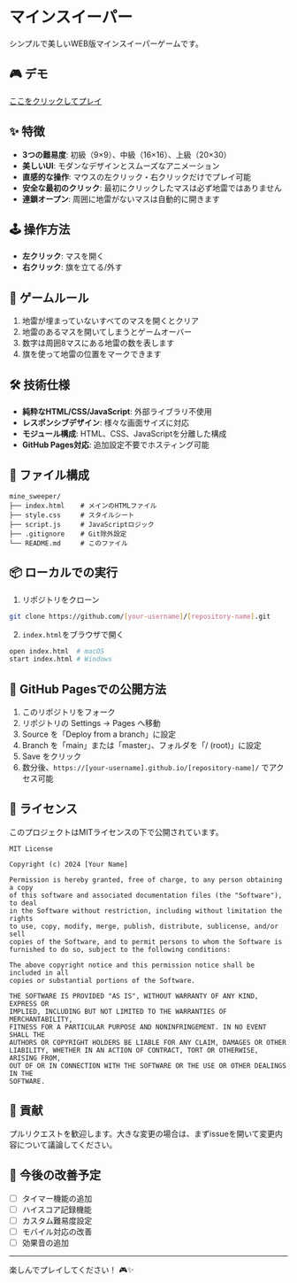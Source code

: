 # マインスイーパー

シンプルで美しいWEB版マインスイーパーゲームです。

## 🎮 デモ

[ここをクリックしてプレイ](https://[your-username].github.io/[repository-name]/)

## ✨ 特徴

- **3つの難易度**: 初級（9×9）、中級（16×16）、上級（20×30）
- **美しいUI**: モダンなデザインとスムーズなアニメーション
- **直感的な操作**: マウスの左クリック・右クリックだけでプレイ可能
- **安全な最初のクリック**: 最初にクリックしたマスは必ず地雷ではありません
- **連鎖オープン**: 周囲に地雷がないマスは自動的に開きます

## 🕹️ 操作方法

- **左クリック**: マスを開く
- **右クリック**: 旗を立てる/外す

## 🎯 ゲームルール

1. 地雷が埋まっていないすべてのマスを開くとクリア
2. 地雷のあるマスを開いてしまうとゲームオーバー
3. 数字は周囲8マスにある地雷の数を表します
4. 旗を使って地雷の位置をマークできます

## 🛠️ 技術仕様

- **純粋なHTML/CSS/JavaScript**: 外部ライブラリ不使用
- **レスポンシブデザイン**: 様々な画面サイズに対応
- **モジュール構成**: HTML、CSS、JavaScriptを分離した構成
- **GitHub Pages対応**: 追加設定不要でホスティング可能

## 📁 ファイル構成

```
mine_sweeper/
├── index.html    # メインのHTMLファイル
├── style.css     # スタイルシート
├── script.js     # JavaScriptロジック
├── .gitignore    # Git除外設定
└── README.md     # このファイル
```

## 📦 ローカルでの実行

1. リポジトリをクローン
```bash
git clone https://github.com/[your-username]/[repository-name].git
```

2. `index.html`をブラウザで開く
```bash
open index.html  # macOS
start index.html # Windows
```

## 🚀 GitHub Pagesでの公開方法

1. このリポジトリをフォーク
2. リポジトリの Settings → Pages へ移動
3. Source を「Deploy from a branch」に設定
4. Branch を「main」または「master」、フォルダを「/ (root)」に設定
5. Save をクリック
6. 数分後、`https://[your-username].github.io/[repository-name]/` でアクセス可能

## 📄 ライセンス

このプロジェクトはMITライセンスの下で公開されています。

```
MIT License

Copyright (c) 2024 [Your Name]

Permission is hereby granted, free of charge, to any person obtaining a copy
of this software and associated documentation files (the "Software"), to deal
in the Software without restriction, including without limitation the rights
to use, copy, modify, merge, publish, distribute, sublicense, and/or sell
copies of the Software, and to permit persons to whom the Software is
furnished to do so, subject to the following conditions:

The above copyright notice and this permission notice shall be included in all
copies or substantial portions of the Software.

THE SOFTWARE IS PROVIDED "AS IS", WITHOUT WARRANTY OF ANY KIND, EXPRESS OR
IMPLIED, INCLUDING BUT NOT LIMITED TO THE WARRANTIES OF MERCHANTABILITY,
FITNESS FOR A PARTICULAR PURPOSE AND NONINFRINGEMENT. IN NO EVENT SHALL THE
AUTHORS OR COPYRIGHT HOLDERS BE LIABLE FOR ANY CLAIM, DAMAGES OR OTHER
LIABILITY, WHETHER IN AN ACTION OF CONTRACT, TORT OR OTHERWISE, ARISING FROM,
OUT OF OR IN CONNECTION WITH THE SOFTWARE OR THE USE OR OTHER DEALINGS IN THE
SOFTWARE.
```

## 🤝 貢献

プルリクエストを歓迎します。大きな変更の場合は、まずissueを開いて変更内容について議論してください。

## 📝 今後の改善予定

- [ ] タイマー機能の追加
- [ ] ハイスコア記録機能
- [ ] カスタム難易度設定
- [ ] モバイル対応の改善
- [ ] 効果音の追加

---

楽しんでプレイしてください！ 🎮✨